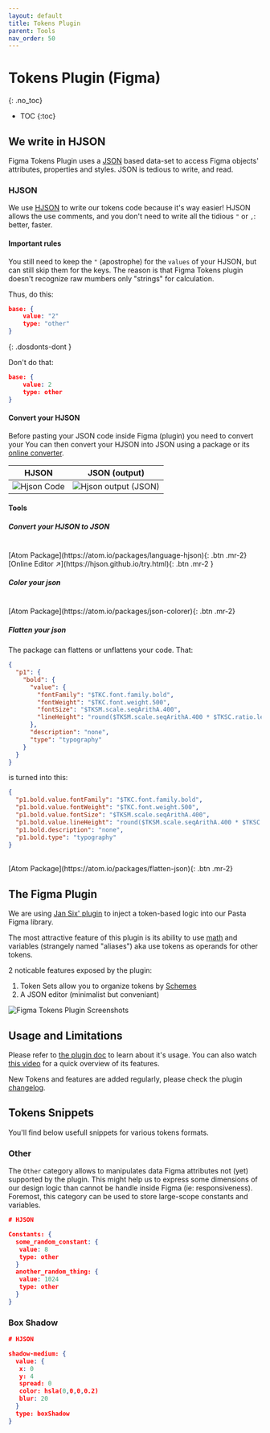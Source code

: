 ```yaml
---
layout: default
title: Tokens Plugin
parent: Tools
nav_order: 50
---
```


# Tokens Plugin (Figma)
{: .no_toc}
<!-- ↑ skips H1 inside TOC -->

- TOC
{:toc}

## We write in HJSON

Figma Tokens Plugin uses a [JSON](https://en.wikipedia.org/wiki/JSON) based data-set to access Figma objects' attributes, properties and styles. JSON is tedious to write, and read.

### HJSON

We use [HJSON](https://hjson.github.io/) to write our tokens code because it's way easier! HJSON allows the use comments, and you don't need to write all the tidious  `"` or `,`: better, faster.

#### Important rules

You still need to keep the `"` (apostrophe) for the `values` of your HJSON, but can still skip them for the keys. The reason is that Figma Tokens plugin doesn't recognize raw mumbers only "strings" for calculation.

Thus, do this:

```json
base: {
    value: "2"
    type: "other"
}
```
{: .dosdonts-dont }


Don't do that:

```json
base: {
    value: 2
    type: other
}
```

#### Convert your HJSON


Before pasting your JSON code inside Figma (plugin) you need to convert your You can then convert your HJSON into JSON using a package or its [online converter](https://hjson.github.io/try.html).

<table class="layoutOnly">
<thead>
  <tr>
    <th>HJSON</th>
    <th>JSON (output)</th>
  </tr>
</thead>
<tbody>
  <tr>
    <td><img src="{{site.baseurl}}/assets/images/YPL-DOC-HJSON-01.png" alt="Hjson Code"></td>
    <td><img src="{{site.baseurl}}/assets/images/YPL-DOC-HJSON-02.png" alt="Hjson output (JSON)"></td>
  </tr>
</tbody>
</table>


#### Tools

##### Convert your HJSON to JSON
<br>
[Atom Package](https://atom.io/packages/language-hjson){: .btn .mr-2}
[Online Editor ↗](https://hjson.github.io/try.html){: .btn .mr-2 }

<!-- [Sublime Text](https://github.com/hjson/sublime-hjson){: .btn .mr-2 }
[Visual Studio](https://marketplace.visualstudio.com/items?itemName=laktak.hjson){: .btn } -->

##### Color your json
<br>
[Atom Package](https://atom.io/packages/json-colorer){: .btn .mr-2}

##### Flatten your json

The package can flattens or unflattens your code. That:

```json
{
  "p1": {
    "bold": {
      "value": {
        "fontFamily": "$TKC.font.family.bold",
        "fontWeight": "$TKC.font.weight.500",
        "fontSize": "$TKSM.scale.seqArithA.400",
        "lineHeight": "round($TKSM.scale.seqArithA.400 * $TKSC.ratio.leading.large)"
      },
      "description": "none",
      "type": "typography"
    }
  }
}
```
is turned into this:

```json
{
  "p1.bold.value.fontFamily": "$TKC.font.family.bold",
  "p1.bold.value.fontWeight": "$TKC.font.weight.500",
  "p1.bold.value.fontSize": "$TKSM.scale.seqArithA.400",
  "p1.bold.value.lineHeight": "round($TKSM.scale.seqArithA.400 * $TKSC.ratio.leading.large)",
  "p1.bold.description": "none",
  "p1.bold.type": "typography"
}
```


<br>
[Atom Package](https://atom.io/packages/flatten-json){: .btn .mr-2}





## The Figma Plugin

We are using [Jan Six' plugin](https://jansix.at/resources/figma-tokens) to inject a token-based logic into our Pasta Figma library.


The most attractive feature of this plugin is its ability to use [math](https://github.com/six7/figma-tokens/issues/192) and variables (strangely named "aliases") aka use tokens as operands for other tokens.

2 noticable features exposed by the plugin:

1. Token Sets allow you to organize tokens by [Schemes]({{site.baseurl}}/Foundation.html#schemes)
2. A JSON editor (minimalist but conveniant)

![Figma Tokens Plugin Screenshots]({{site.baseurl}}/assets/images/YPL-DOC-FigmaTokensPlugin-001.png)


## Usage and Limitations

Please refer to [the plugin doc](https://docs.tokens.studio/) to learn about it's usage.
You can also watch [this video](https://www.designsystemtalks.com/talks/design-tokens-in-figma-how-to-get-started-today) for a quick overview of its features.

<!-- ### Available Tokens · Aug 20 2021

| Figma Tokens||
| --- | --- |
| Size | Font Sizes |
| Space | Colors |
| Border Radius | Border Width |
| Border Width | Opacity |
| Box Shadow | Typography |
| Font Families | Font Weights |
| Line Heights | Letter Spacing |
| Paragraph Spacing | Other | -->

New Tokens and features are added regularly, please check the plugin [changelog](https://docs.tokens.studio/changelog).

## Tokens Snippets

You'll find below usefull snippets for various tokens formats.

### Other

The `Other` category allows to manipulates data Figma attributes not (yet) supported by the plugin.
This might help us to express some dimensions of our design logic than cannot be handle inside Figma (ie: responsiveness).
Foremost, this category can be used to store large-scope constants and variables.

```json
# HJSON

Constants: {
  some_random_constant: {
   value: 8
   type: other
  }
  another_random_thing: {
   value: 1024
   type: other
  }
}
```

### Box Shadow

```json
# HJSON

shadow-medium: {
  value: {
   x: 0
   y: 4
   spread: 0
   color: hsla(0,0,0,0.2)
   blur: 20
  }
  type: boxShadow
}
```
